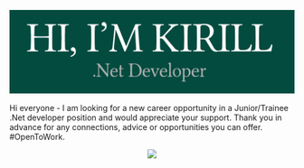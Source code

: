![](https://github.com/kirillbb/kirillbb/blob/dev/intod.jpg?raw=true)

Hi everyone - I am looking for a new career opportunity in a Junior/Trainee .Net developer position and would appreciate your support. Thank you in advance for any connections, advice or opportunities you can offer. #OpenToWork. 

<p align="center">
  <a href="https://skillicons.dev">
    <img src="https://skillicons.dev/icons?i=cs,net,git,powershell,js,html,css" />
  </a>
</p>
